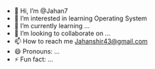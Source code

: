 - 👋 Hi, I’m @Jahan7
- 👀 I’m interested in learning Operating System 
- 🌱 I’m currently learning ...
- 💞️ I’m looking to collaborate on ...
- 📫 How to reach me Jahanshir43@gmail.com 
- 😄 Pronouns: ...
- ⚡ Fun fact: ...

<!---
Jahan7/Jahan7 is a ✨ special ✨ repository because its `README.md` (this file) appears on your GitHub profile.
You can click the Preview link to take a look at your changes.
--->
